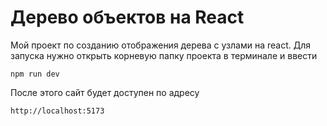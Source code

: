 # Дерево объектов на React
Мой проект по созданию отображения дерева с узлами на react.
Для запуска нужно открыть корневую папку проекта в терминале и ввести
```
npm run dev
```
После этого сайт будет доступен по адресу
```
http://localhost:5173
```

